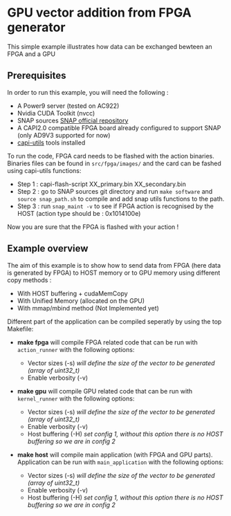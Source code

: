 # GPU vector addition from FPGA generator

This simple example illustrates how data can be exchanged bewteen an FPGA and a GPU

## Prerequisites

In order to run this example, you will need the following :

* A Power9 server (tested on AC922)
* Nvidia CUDA Toolkit (nvcc)
* SNAP sources [SNAP official repository](https://github.com/open-power/snap)
* A CAPI2.0 compatible FPGA board already configured to support SNAP (only AD9V3 supported for now)
* [capi-utils](https://github.com/ibm-capi/capi-utils) tools installed 

To run the code, FPGA card needs to be flashed with the action binaries. Binaries files can be found in `src/fpga/images/` and the card can be fashed using capi-utils functions:

* Step 1 : capi-flash-script XX_primary.bin XX_secondary.bin
* Step 2 : go to SNAP sources git directory and run `make software` and `source snap_path.sh` to compile and add snap utils functions to the path.
* Step 3 : run `snap_maint -v` to see if FPGA action is recognised by the HOST (action type should be : 0x1014100e)

Now you are sure that the FPGA is flashed with your action ! 

## Example overview

The aim of this example is to show how to send data from FPGA (here data is generated by FPGA) to HOST memory or to GPU memory using different copy methods :
* With HOST buffering + cudaMemCopy
* With Unified Memory (allocated on the GPU)
* With mmap/mbind method (Not Implemented yet)

Different part of the application can be compiled seperatly by using the top Makefile:

* **make fpga** will compile FPGA related code that can be run with `action_runner` with the following options:
  * Vector sizes (-s)          *will define the size of the vector to be generated (array of uint32_t)*
  * Enable verbosity (-v)
  
* **make gpu** will compile GPU related code that can be run with `kernel_runner` with the following options:
  * Vector sizes (-s)         *will define the size of the vector to be generated (array of uint32_t)*
  * Enable verbosity (-v)
  * Host buffering (-H)       *set config 1, without this option there is no HOST buffering so we are in config 2*


* **make host** will compile main application (with FPGA and GPU parts). Application can be run with `main_application` with the following options:
  * Vector sizes (-s)          *will define the size of the vector to be generated (array of uint32_t)*
  * Enable verbosity (-v)
  * Host buffering (-H)         *set config 1, without this option there is no HOST buffering so we are in config 2*


